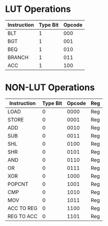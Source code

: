 # LUT Operations

| Instruction | Type Bit | Opcode |
|-------------|----------|--------|
| BLT         | 1        | 000    |
| BGT         | 1        | 001    |
| BEQ         | 1        | 010    |
| BRANCH      | 1        | 011    |
| ACC         | 1        | 100    |

# NON-LUT Operations

| Instruction | Type Bit | Opcode | Reg     |
|-------------|----------|--------|---------|
| LOAD        | 0        | 0000   | Reg     |
| STORE       | 0        | 0001   | Reg     |
| ADD         | 0        | 0010   | Reg     |
| SUB         | 0        | 0011   | Reg     |
| SHL         | 0        | 0100   | Reg     |
| SHR         | 0        | 0101   | Reg     |
| AND         | 0        | 0110   | Reg     |
| OR          | 0        | 0111   | Reg     |
| XOR         | 0        | 1000   | Reg     |
| POPCNT      | 0        | 1001   | Reg     |
| CMP         | 0        | 1010   | Reg     |
| MOV         | 0        | 1011   | Reg     |
| ACC TO REG  | 0        | 1100   | Reg     |
| REG TO ACC  | 0        | 1101   | Reg     |


